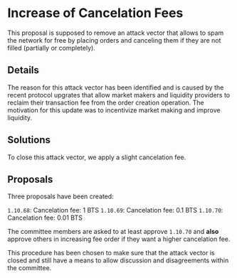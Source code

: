Increase of Cancelation Fees
============================

This proposal is supposed to remove an attack vector that allows to spam
the network for free by placing orders and canceling them if they are
not filled (partially or completely).

Details
-------

The reason for this attack vector has been identified and is caused by
the recent protocol upgrates that allow market makers and liquidity
providers to reclaim their transaction fee from the order creation
operation. The motivation for this update was to incentivize market
making and improve liquidity.

Solutions
---------

To close this attack vector, we apply a slight cancelation fee.

Proposals
---------

Three proposals have been created:

`1.10.68`: Cancelation fee: 1 BTS
`1.10.69`: Cancelation fee: 0.1 BTS
`1.10.70`: Cancelation fee: 0.01 BTS

The committee members are asked to at least approve `1.10.70` and
**also** approve others in increasing fee order if they want a higher
cancelation fee.

This procedure has been chosen to make sure that the attack vector is
closed and still have a means to allow discussion and disagreements
within the committee.
